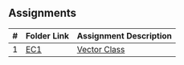 ## Assignments
|   #   | Folder Link | Assignment Description |
| :---: | ----------- | ---------------------- |
|   1   | [EC1](./P01/README.md)   | [Vector Class](./P01/README.md)         |

